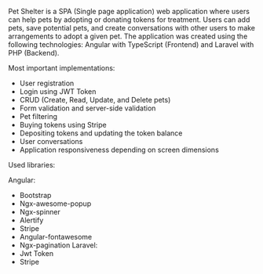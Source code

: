 Pet Shelter is a SPA (Single page application) web application where users can help pets by adopting or donating tokens for treatment. 
Users can add pets, save potential pets, and create conversations with other users to make arrangements to adopt a given pet.
The application was created using the following technologies: Angular with TypeScript (Frontend) and Laravel with PHP (Backend).

Most important implementations:

- User registration
- Login using JWT Token
- CRUD (Create, Read, Update, and Delete pets)
- Form validation and server-side validation
- Pet filtering
- Buying tokens using Stripe
- Depositing tokens and updating the token balance
- User conversations
- Application responsiveness depending on screen dimensions

Used libraries:

Angular:
- Bootstrap
- Ngx-awesome-popup
- Ngx-spinner
- Alertify
- Stripe
- Angular-fontawesome
- Ngx-pagination
Laravel:
- Jwt Token
- Stripe

